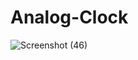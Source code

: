 # Analog-Clock
![Screenshot (46)](https://github.com/user-attachments/assets/f0a817be-0c02-4df1-a2f3-edd38d104cea)
